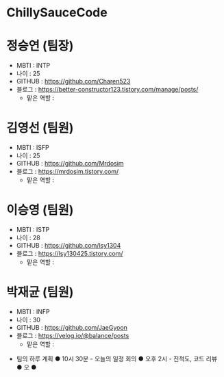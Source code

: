 # ChillySauceCode
# 정승연 (팀장)
  * MBTI : INTP
  * 나이 : 25
  * GITHUB : https://github.com/Charen523
  * 블로그 : https://better-constructor123.tistory.com/manage/posts/
    - 맡은 역할 : 
# 김영선 (팀원)
  * MBTI : ISFP
  * 나이 : 25
  * GITHUB : https://github.com/Mrdosim
  * 블로그 : https://mrdosim.tistory.com/
    - 맡은 역할 : 
# 이승영 (팀원)
  * MBTI : ISTP
  * 나이 : 28
  * GITHUB : https://github.com/lsy1304
  * 블로그 : https://lsy130425.tistory.com/
    - 맡은 역할 : 
# 박재균 (팀원)
  * MBTI : INFP
  * 나이 : 30
  * GITHUB : https://github.com/JaeGyoon
  * 블로그 : https://velog.io/@balance/posts
    - 맡은 역할 : 

- 팀의 하루 계획
  ● 10시 30분 - 오늘의 일정 회의
  ● 오후 2시  - 진척도, 코드 리뷰
  ● 오
  ● 
  

  
